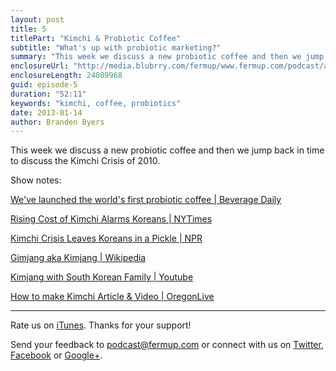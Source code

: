 ```yaml
---
layout: post
title: 5
titlePart: "Kimchi & Probiotic Coffee"
subtitle: "What's up with probiotic marketing?"
summary: "This week we discuss a new probiotic coffee and then we jump back in time to discuss the Kimchi Crisis of 2010."
enclosureUrl: "http://media.blubrry.com/fermup/www.fermup.com/podcast/audio/fermup-5.mp3"
enclosureLength: 24089968
guid: episode-5
duration: "52:11"
keywords: "kimchi, coffee, probiotics"
date: 2013-01-14
author: Branden Byers
---
```

This week we discuss a new probiotic coffee and then we jump back in time to discuss the Kimchi Crisis of 2010.

Show notes:

[We've launched the world's first probiotic coffee | Beverage Daily](http://mobile.beveragedaily.com/Markets/We-ve-launched-world-s-first-probiotic-coffee-Tipton-Mills#.UPVrKonjmN6 "We've launched the world's first probiotic coffee")

[Rising Cost of Kimchi Alarms Koreans | NYTimes](http://www.nytimes.com/2010/10/15/world/asia/15kimchi.html?_r=0 "Rising Cost of Kimchi Alarms Koreans")

[Kimchi Crisis Leaves Koreans in a Pickle | NPR](http://www.npr.org/templates/story/story.php?storyId=130371965 "Kimchi Crisis Leaves Koreans in a Pickle")

[Gimjang aka Kimjang | Wikipedia](http://en.wikipedia.org/wiki/Gimjang#cite_note-L-3 "About Gimjang aka Kimjang")

[Kimjang with South Korean Family | Youtube](http://www.youtube.com/watch?v=euTj9tQ35tA "Kimjang Video with South Korean Family")

[How to make Kimchi Article & Video | OregonLive](http://www.oregonlive.com/mix/index.ssf/how-to/how_to_make_kimchi_a_video_with_expert_chong_choi.html "How to make kimchi video and article")

---

Rate us on [iTunes](http://itunes.apple.com/podcast/fermup-fermented-food-podcast/id593958494). Thanks for your support!

Send your feedback to <a href="mailto:podcast@fermup.com">podcast@fermup.com</a> or connect with us on [Twitter](https://twitter.com/fermup), [Facebook](http://www.facebook.com/fermup) or [Google+](https://google.com/+fermup).
